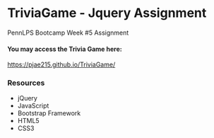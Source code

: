 # TriviaGame - Jquery Assignment
PennLPS Bootcamp Week #5 Assignment

<!-- You will be given a set of 10 questions with a choice of 4 answers to each question.
Choose the answer that you think is correct.
If you make it through all 10 questions within 30 seconds, your score will be shown at the end.
If you do not make it through all 10 questions within 30 seconds, you will recieve an alert and the game will reset.

Click the Start button to begin.

You may restart the game at anytime using the reset button. -->

#### You may access the Trivia Game here: 
https://pjae215.github.io/TriviaGame/

### Resources
* jQuery
* JavaScript
* Bootstrap Framework
* HTML5
* CSS3